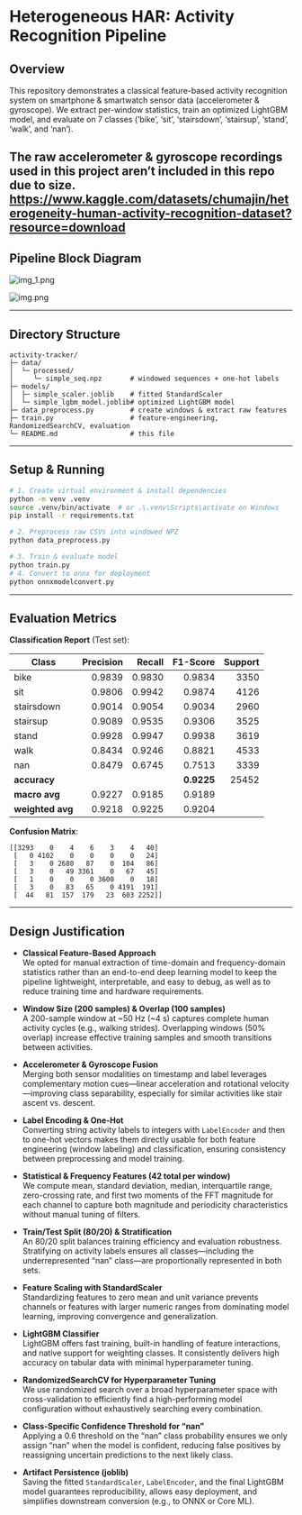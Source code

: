 # Heterogeneous HAR: Activity Recognition Pipeline

## Overview
This repository demonstrates a classical feature-based activity recognition system on smartphone & smartwatch sensor data (accelerometer & gyroscope). We extract per-window statistics, train an optimized LightGBM model, and evaluate on 7 classes (‘bike’, ‘sit’, ‘stairsdown’, ‘stairsup’, ‘stand’, ‘walk’, and ‘nan’).

The raw accelerometer & gyroscope recordings used in this project aren’t included in this repo due to size.
**https://www.kaggle.com/datasets/chumajin/heterogeneity-human-activity-recognition-dataset?resource=download**
---

## Pipeline Block Diagram

![img_1.png](img_1.png)

![img.png](img.png)

---

##  Directory Structure
```
activity-tracker/
├─ data/
│  └─ processed/
│     └─ simple_seq.npz       # windowed sequences + one‐hot labels
├─ models/
│  ├─ simple_scaler.joblib    # fitted StandardScaler
│  └─ simple_lgbm_model.joblib# optimized LightGBM model
├─ data_preprocess.py         # create windows & extract raw features
├─ train.py                   # feature‐engineering, RandomizedSearchCV, evaluation
└─ README.md                  # this file
```

---

## Setup & Running
```bash
# 1. Create virtual environment & install dependencies
python -m venv .venv
source .venv/bin/activate  # or .\.venv\Scripts\activate on Windows
pip install -r requirements.txt

# 2. Preprocess raw CSVs into windowed NPZ
python data_preprocess.py

# 3. Train & evaluate model
python train.py
# 4. Convert to onnx for deployment
python onnxmodelconvert.py
```

---

##  Evaluation Metrics

**Classification Report** (Test set):

| Class       | Precision | Recall | F1-Score | Support |
|-------------|----------:|-------:|---------:|--------:|
| bike        |   0.9839  |  0.9830|   0.9834 |    3350 |
| sit         |   0.9806  |  0.9942|   0.9874 |    4126 |
| stairsdown  |   0.9014  |  0.9054|   0.9034 |    2960 |
| stairsup    |   0.9089  |  0.9535|   0.9306 |    3525 |
| stand       |   0.9928  |  0.9947|   0.9938 |    3619 |
| walk        |   0.8434  |  0.9246|   0.8821 |    4533 |
| nan         |   0.8479  |  0.6745|   0.7513 |    3339 |
| **accuracy**|           |        | **0.9225**|   25452 |
| **macro avg**| 0.9227  | 0.9185 |   0.9189|          |
| **weighted avg**|0.9218| 0.9225 |   0.9204|          |

**Confusion Matrix**:

```
[[3293    0    4    6    3    4   40]
 [   0 4102    0    0    0    0   24]
 [   3    0 2680   87    0  104   86]
 [   3    0   49 3361    0   67   45]
 [   1    0    0    0 3600    0   18]
 [   3    0   83   65    0 4191  191]
 [  44   81  157  179   23  603 2252]]
```

---

## Design Justification

- **Classical Feature-Based Approach**  
  We opted for manual extraction of time-domain and frequency-domain statistics rather than an end-to-end deep learning model to keep the pipeline lightweight, interpretable, and easy to debug, as well as to reduce training time and hardware requirements.

- **Window Size (200 samples) & Overlap (100 samples)**  
  A 200-sample window at ~50 Hz (~4 s) captures complete human activity cycles (e.g., walking strides). Overlapping windows (50% overlap) increase effective training samples and smooth transitions between activities.

- **Accelerometer & Gyroscope Fusion**  
  Merging both sensor modalities on timestamp and label leverages complementary motion cues—linear acceleration and rotational velocity—improving class separability, especially for similar activities like stair ascent vs. descent.

- **Label Encoding & One-Hot**  
  Converting string activity labels to integers with `LabelEncoder` and then to one-hot vectors makes them directly usable for both feature engineering (window labeling) and classification, ensuring consistency between preprocessing and model training.

- **Statistical & Frequency Features (42 total per window)**  
  We compute mean, standard deviation, median, interquartile range, zero-crossing rate, and first two moments of the FFT magnitude for each channel to capture both magnitude and periodicity characteristics without manual tuning of filters.

- **Train/Test Split (80/20) & Stratification**  
  An 80/20 split balances training efficiency and evaluation robustness. Stratifying on activity labels ensures all classes—including the underrepresented “nan” class—are proportionally represented in both sets.

- **Feature Scaling with StandardScaler**  
  Standardizing features to zero mean and unit variance prevents channels or features with larger numeric ranges from dominating model learning, improving convergence and generalization.

- **LightGBM Classifier**  
  LightGBM offers fast training, built-in handling of feature interactions, and native support for weighting classes. It consistently delivers high accuracy on tabular data with minimal hyperparameter tuning.

- **RandomizedSearchCV for Hyperparameter Tuning**  
  We use randomized search over a broad hyperparameter space with cross-validation to efficiently find a high-performing model configuration without exhaustively searching every combination.

- **Class-Specific Confidence Threshold for “nan”**  
  Applying a 0.6 threshold on the “nan” class probability ensures we only assign “nan” when the model is confident, reducing false positives by reassigning uncertain predictions to the next likely class.

- **Artifact Persistence (joblib)**  
  Saving the fitted `StandardScaler`, `LabelEncoder`, and the final LightGBM model guarantees reproducibility, allows easy deployment, and simplifies downstream conversion (e.g., to ONNX or Core ML).
